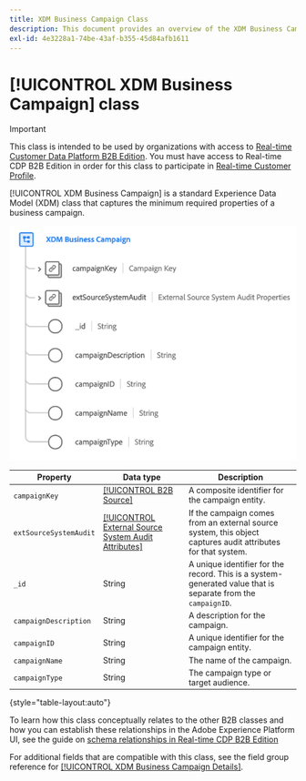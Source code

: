 ```yaml
---
title: XDM Business Campaign Class
description: This document provides an overview of the XDM Business Campaign class in Experience Data Model (XDM).
exl-id: 4e3228a1-74be-43af-b355-45d84afb1611
---
```

# [!UICONTROL XDM Business Campaign] class

>[!IMPORTANT]
>
>This class is intended to be used by organizations with access to [Real-time Customer Data Platform B2B Edition](../../../rtcdp/b2b-overview.md). You must have access to Real-time CDP B2B Edition in order for this class to participate in [Real-time Customer Profile](../../../profile/home.md).

[!UICONTROL XDM Business Campaign] is a standard Experience Data Model (XDM) class that captures the minimum required properties of a business campaign.

![The structure of the XDM Business Campaign class as it appears in the UI](../../images/classes/b2b/business-campaign.png)

| Property | Data type |  Description |
| --- | --- | --- |
| `campaignKey` | [[!UICONTROL B2B Source]](../../data-types/b2b-source.md) | A composite identifier for the campaign entity. |
| `extSourceSystemAudit` | [[!UICONTROL External Source System Audit Attributes]](../../data-types/external-source-system-audit-attributes.md) | If the campaign comes from an external source system, this object captures audit attributes for that system. |
| `_id` | String  | A unique identifier for the record. This is a system-generated value that is separate from the `campaignID`. |
| `campaignDescription` | String  | A description for the campaign. |
| `campaignID` | String  | A unique identifier for the campaign entity. |
| `campaignName` | String  | The name of the campaign. |
| `campaignType` | String  | The campaign type or target audience. |

{style="table-layout:auto"}

To learn how this class conceptually relates to the other B2B classes and how you can establish these relationships in the Adobe Experience Platform UI, see the guide on [schema relationships in Real-time CDP B2B Edition](../../tutorials/relationship-b2b.md) 

For additional fields that are compatible with this class, see the field group reference for [[!UICONTROL XDM Business Campaign Details]](../../field-groups/b2b-campaign/details.md).
